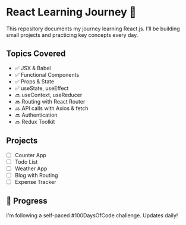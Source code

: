 # React Learning Journey 🚀

This repository documents my journey learning React.js. I’ll be building small projects and practicing key concepts every day.

## Topics Covered

- ✅ JSX & Babel
- ✅ Functional Components
- ✅ Props & State
- ✅ useState, useEffect
- 🔜 useContext, useReducer
- 🔜 Routing with React Router
- 🔜 API calls with Axios & fetch
- 🔜 Authentication
- 🔜 Redux Toolkit

## Projects

- [ ] Counter App
- [ ] Todo List
- [ ] Weather App
- [ ] Blog with Routing
- [ ] Expense Tracker

## 📅 Progress

I'm following a self-paced #100DaysOfCode challenge. Updates daily!
